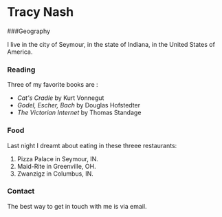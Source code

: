 # Tracy Nash

###Geography

I live in the city of Seymour, in the state of Indiana, in the United States of America.

### Reading

Three of my favorite books are :

 - *Cat's Cradle* by Kurt Vonnegut
 - *Godel, Escher, Bach* by Douglas Hofstedter
 - *The Victorian Internet* by Thomas Standage

### Food

Last night I dreamt about eating in these threee restaurants:

1. Pizza Palace in Seymour, IN.
2. Maid-Rite in Greenville, OH.
3. Zwanzigz in Columbus, IN.

### Contact

The best way to get in touch with me is via email.



